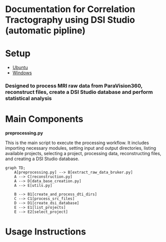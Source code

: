# Documentation for Correlation Tractography using DSI Studio (automatic pipline)

# Setup
* [Ubuntu](./doc/ubuntu_setup.md)
* [Windows](./doc/windows_setup.md)


### Designed to process MRI raw data from ParaVision360, reconstruct files, create a DSI Studio database and perform statistical analysis

# Main Components

**preprocessing.py**

This is the main script to execute the processing workflow. It includes importing necessary modules, setting input and output directories, listing available projects, selecting a project, processing data, reconstructing files, and creating a DSI Studio database.

```
graph TD;
    A[preprocessing.py] --> B[extract_raw_data_bruker.py]
    A --> C[reconstruction.py]
    A --> D[data_base_creation.py]
    A --> E[utils.py]

    B --> B1[create_and_process_dti_dirs]
    C --> C1[process_src_files]
    D --> D1[create_dsi_database]
    E --> E1[list_projects]
    E --> E2[select_project]
```


# Usage Instructions